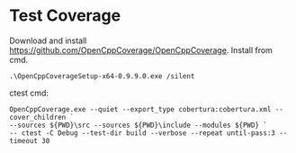 # Test Coverage

Download and install https://github.com/OpenCppCoverage/OpenCppCoverage.
Install from cmd.
```
.\OpenCppCoverageSetup-x64-0.9.9.0.exe /silent
```

ctest cmd:
```
OpenCppCoverage.exe --quiet --export_type cobertura:cobertura.xml --cover_children `
--sources ${PWD}\src --sources ${PWD}\include --modules ${PWD} `
-- ctest -C Debug --test-dir build --verbose --repeat until-pass:3 --timeout 30
```